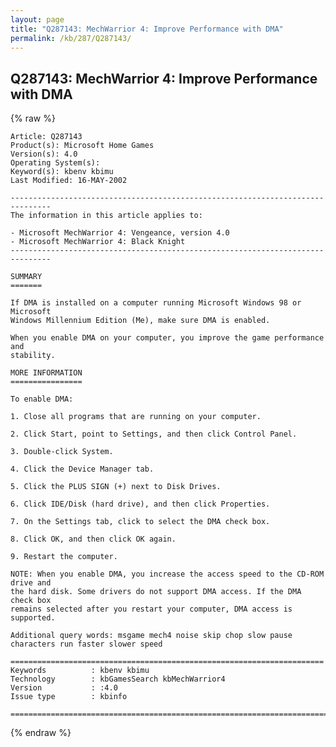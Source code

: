 ```yaml
---
layout: page
title: "Q287143: MechWarrior 4: Improve Performance with DMA"
permalink: /kb/287/Q287143/
---
```


## Q287143: MechWarrior 4: Improve Performance with DMA

{% raw %}

	Article: Q287143
	Product(s): Microsoft Home Games
	Version(s): 4.0
	Operating System(s): 
	Keyword(s): kbenv kbimu
	Last Modified: 16-MAY-2002
	
	-------------------------------------------------------------------------------
	The information in this article applies to:
	
	- Microsoft MechWarrior 4: Vengeance, version 4.0 
	- Microsoft MechWarrior 4: Black Knight 
	-------------------------------------------------------------------------------
	
	SUMMARY
	=======
	
	If DMA is installed on a computer running Microsoft Windows 98 or Microsoft
	Windows Millennium Edition (Me), make sure DMA is enabled.
	
	When you enable DMA on your computer, you improve the game performance and
	stability.
	
	MORE INFORMATION
	================
	
	To enable DMA:
	
	1. Close all programs that are running on your computer.
	
	2. Click Start, point to Settings, and then click Control Panel.
	
	3. Double-click System.
	
	4. Click the Device Manager tab.
	
	5. Click the PLUS SIGN (+) next to Disk Drives.
	
	6. Click IDE/Disk (hard drive), and then click Properties.
	
	7. On the Settings tab, click to select the DMA check box.
	
	8. Click OK, and then click OK again.
	
	9. Restart the computer.
	
	NOTE: When you enable DMA, you increase the access speed to the CD-ROM drive and
	the hard disk. Some drivers do not support DMA access. If the DMA check box
	remains selected after you restart your computer, DMA access is supported.
	
	Additional query words: msgame mech4 noise skip chop slow pause characters run faster slower speed
	
	======================================================================
	Keywords          : kbenv kbimu 
	Technology        : kbGamesSearch kbMechWarrior4
	Version           : :4.0
	Issue type        : kbinfo
	
	=============================================================================
	

{% endraw %}
